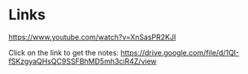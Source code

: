 # Links
https://www.youtube.com/watch?v=XnSasPR2KJI

Click on the link to get the notes: https://drive.google.com/file/d/1QI-fSKzgyaQHsQC9SSFBhMD5mh3ciR4Z/view
